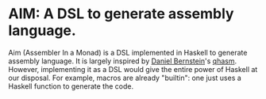 
# AIM: A DSL to generate assembly language.

Aim (Assembler In a Monad) is a DSL implemented in Haskell to generate
assembly language. It is largely inspired by [Daniel Bernstein][djb]'s
[qhasm]. However, implementing it as a DSL would give the entire power
of Haskell at our disposal. For example, macros are already "builtin":
one just uses a Haskell function to generate the code.

[djb]: <http://cr.yp.to/djb.html>     "Daniel Bernstein"
[qhasm]: <http://cr.yp.to/qhasm.html> "Qhasm"

